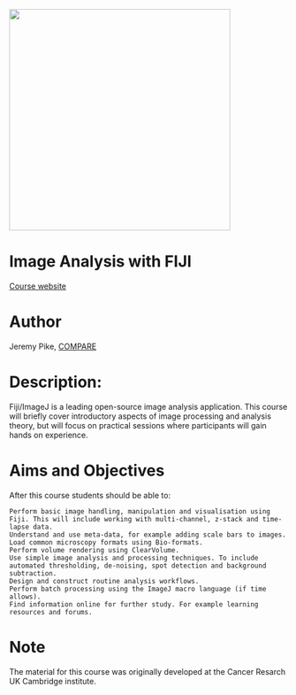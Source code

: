 ﻿<img src="https://rawgit.com/JeremyPike/image-analysis-with-fiji/master/COMPARE_logo.jpg" width="400">

# Image Analysis with FIJI

[Course website](https://jeremypike.github.io/image-analysis-with-fiji/)

# Author

Jeremy Pike, [COMPARE](http://www.birmingham-nottingham.ac.uk/compare/)


# Description: 

Fiji/ImageJ is a leading open-source image analysis application. This course will briefly cover introductory aspects of image processing and analysis theory, but will focus on practical sessions where participants will gain hands on experience.

# Aims and Objectives

After this course students should be able to:

    Perform basic image handling, manipulation and visualisation using Fiji. This will include working with multi-channel, z-stack and time-lapse data.
    Understand and use meta-data, for example adding scale bars to images.
    Load common microscopy formats using Bio-formats.
    Perform volume rendering using ClearVolume.
    Use simple image analysis and processing techniques. To include automated thresholding, de-noising, spot detection and background subtraction.
    Design and construct routine analysis workflows.
    Perform batch processing using the ImageJ macro language (if time allows).
    Find information online for further study. For example learning resources and forums.

# Note

The material for this course was originally developed at the Cancer Resarch UK Cambridge institute.
